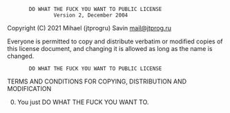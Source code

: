            DO WHAT THE FUCK YOU WANT TO PUBLIC LICENSE
                   Version 2, December 2004

Copyright (C) 2021 Mihael (jtprogru) Savin <mail@jtprog.ru>

Everyone is permitted to copy and distribute verbatim or modified
copies of this license document, and changing it is allowed as long
as the name is changed.

           DO WHAT THE FUCK YOU WANT TO PUBLIC LICENSE
  TERMS AND CONDITIONS FOR COPYING, DISTRIBUTION AND MODIFICATION

 0. You just DO WHAT THE FUCK YOU WANT TO.
